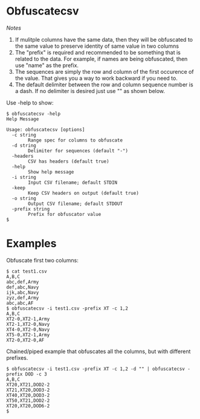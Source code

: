 # Obfuscatecsv
*Notes*
1. If mulitple columns have the same data, then they will be obfuscated to the same value to preserve identity of same value in two columns
2. The "prefix" is required and recommended to be something that is related to the data. For example, if names are being obfuscated, then use "name" as the prefix.
3. The sequences are simply the row and column of the first occurence of the value. That gives you a way to work backward if you need to.
4. The default delimiter between the row and column sequence number is a dash. If no delimiter is desired just use "" as shown below.

Use -help to show:
```
$ obfuscatecsv -help
Help Message

Usage: obfuscatecsv [options]
  -c string
    	Range spec for columns to obfuscate
  -d string
    	Delimiter for sequences (default "-")
  -headers
    	CSV has headers (default true)
  -help
    	Show help message
  -i string
    	Input CSV filename; default STDIN
  -keep
    	Keep CSV headers on output (default true)
  -o string
    	Output CSV filename; default STDOUT
  -prefix string
    	Prefix for obfuscator value
$
```

# Examples
Obfuscate first two columns:
```
$ cat test1.csv
A,B,C
abc,def,Army
def,abc,Navy
ijk,abc,Navy
zyz,def,Army
abc,abc,AF
$ obfuscatecsv -i test1.csv -prefix XT -c 1,2
A,B,C
XT2-0,XT2-1,Army
XT2-1,XT2-0,Navy
XT4-0,XT2-0,Navy
XT5-0,XT2-1,Army
XT2-0,XT2-0,AF
```
Chained/piped example that obfuscates all the columns, but with 
different prefixes.
```
$ obfuscatecsv -i test1.csv -prefix XT -c 1,2 -d "" | obfuscatecsv -prefix DOD -c 3
A,B,C
XT20,XT21,DOD2-2
XT21,XT20,DOD3-2
XT40,XT20,DOD3-2
XT50,XT21,DOD2-2
XT20,XT20,DOD6-2
$
```
